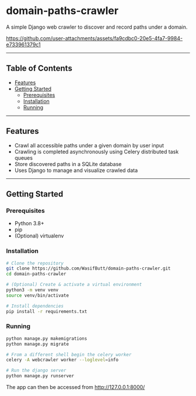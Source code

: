 # domain‑paths‑crawler

A simple Django web crawler to discover and record paths under a domain.  

https://github.com/user-attachments/assets/fa9cdbc0-20e5-4fa7-9984-e733961379c1

---

## Table of Contents

- [Features](#features)  
- [Getting Started](#getting-started)  
  - [Prerequisites](#prerequisites)  
  - [Installation](#installation)  
  - [Running](#running)

---

## Features

- Crawl all accessible paths under a given domain by user input
- Crawling is completed asynchronously using Celery distributed task queues
- Store discovered paths in a SQLite database  
- Uses Django to manage and visualize crawled data  

---

## Getting Started

### Prerequisites

- Python 3.8+  
- pip  
- (Optional) virtualenv

### Installation

```bash
# Clone the repository
git clone https://github.com/WasifButt/domain-paths-crawler.git
cd domain-paths-crawler

# (Optional) Create & activate a virtual environment
python3 -m venv venv
source venv/bin/activate

# Install dependencies
pip install -r requirements.txt
```

### Running

```bash
python manage.py makemigrations
python manage.py migrate

# From a different shell begin the celery worker
celery -A webcrawler worker --loglevel=info

# Run the django server
python manage.py runserver
```
The app can then be accessed from http://127.0.0.1:8000/

